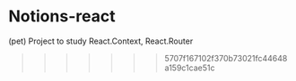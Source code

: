 # Notions-react
(pet) Project to study React.Context, React.Router
>>>>>>> 5707f167102f370b73021fc44648a159c1cae51c
